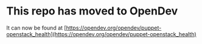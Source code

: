 # This repo has moved to OpenDev

It can now be found at [https://opendev.org/opendev/puppet-openstack_health](https://opendev.org/opendev/puppet-openstack_health)
